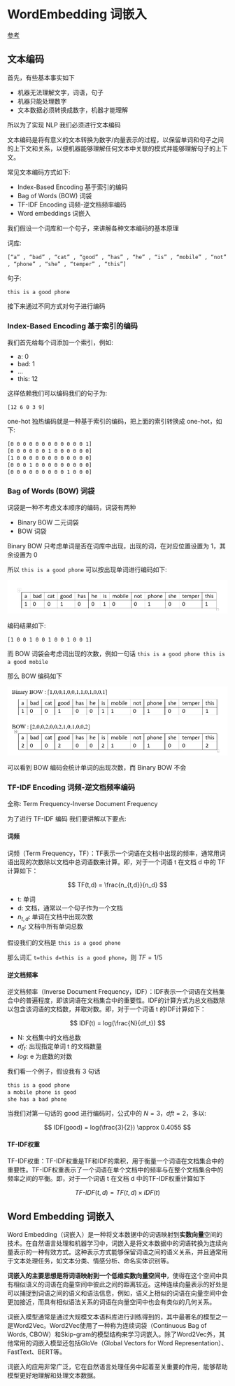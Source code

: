 # WordEmbedding 词嵌入

[参考](https://medium.com/analytics-vidhya/nlp-text-encoding-a-beginners-guide-fa332d715854)

## 文本编码

首先，有些基本事实如下

- 机器无法理解文字，词语，句子
- 机器只能处理数字
- 文本数据必须转换成数字，机器才能理解

所以为了实现 NLP 我们必须进行文本编码

文本编码是将有意义的文本转换为数字/向量表示的过程，以保留单词和句子之间的上下文和关系，以便机器能够理解任何文本中关联的模式并能够理解句子的上下文。

常见文本编码方式如下:

- Index-Based Encoding 基于索引的编码
- Bag of Words (BOW) 词袋
- TF-IDF Encoding 词频-逆文档频率编码
- Word embeddings 词嵌入

我们假设一个词库和一个句子，来讲解各种文本编码的基本原理

词库:

```
[“a” , “bad” , “cat” , “good” , “has” , “he” , “is” , “mobile” , “not” , “phone” , “she” , “temper” , “this”]
```

句子:

```
this is a good phone
```

接下来通过不同方式对句子进行编码

### Index-Based Encoding 基于索引的编码

我们首先给每个词添加一个索引，例如:

- a: 0
- bad: 1
- ...
- this: 12

这样依赖我们可以编码我们的句子为:

```
[12 6 0 3 9]
```

one-hot 独热编码就是一种基于索引的编码，把上面的索引转换成 one-hot，如下:

```
[0 0 0 0 0 0 0 0 0 0 0 0 1]
[0 0 0 0 0 0 1 0 0 0 0 0 0]
[1 0 0 0 0 0 0 0 0 0 0 0 0]
[0 0 0 1 0 0 0 0 0 0 0 0 0]
[0 0 0 0 0 0 0 0 0 1 0 0 0]
```

### Bag of Words (BOW) 词袋

词袋是一种不考虑文本顺序的编码，词袋有两种

- Binary BOW 二元词袋
- BOW 词袋

Binary BOW 只考虑单词是否在词库中出现，出现的词，在对应位置设置为 1，其余设置为 0

所以 `this is a good phone` 可以按出现单词进行编码如下:

![](md-img/WordEmbedding词嵌入_2024-03-15-11-44-39.png)

编码结果如下:

```
[1 0 0 1 0 0 1 0 0 1 0 0 1]
```

而 BOW 词袋会考虑词出现的次数，例如一句话 `this is a good phone this is a good mobile`

那么 BOW 编码如下

![](md-img/WordEmbedding词嵌入_2024-03-15-11-47-12.png)

可以看到 BOW 编码会统计单词的出现次数，而 Binary BOW 不会

### TF-IDF Encoding 词频-逆文档频率编码

全称: Term Frequency-Inverse Document Frequency

为了进行 TF-IDF 编码 我们要讲解以下要点:

#### 词频

词频（Term Frequency，TF）：TF表示一个词语在文档中出现的频率，通常用词语出现的次数除以文档中总词语数来计算。即，对于一个词语 t 在文档 d 中的 TF 计算如下：

$$
TF(t,d) = \frac{n_{t,d}}{n_d}
$$

- t: 单词
- d: 文档，通常以一个句子作为一个文档
- $n_{t,d}$: 单词在文档中出现次数
- $n_d$: 文档中所有单词总数

假设我们的文档是 `this is a good phone`

那么词汇 `t=this d=this is a good phone`，则 $TF = 1/5$

#### 逆文档频率

逆文档频率（Inverse Document Frequency，IDF）：IDF表示一个词语在文档集合中的普遍程度，即该词语在文档集合中的重要性。IDF的计算方式为总文档数除以包含该词语的文档数，并取对数。即，对于一个词语 t 的IDF计算如下：

$$
IDF(t) = log(\frac{N}{df_t})
$$

- N: 文档集中的文档总数
- $df_t$: 出现指定单词 t 的文档数量
- $log$: e 为底数的对数

我们看一个例子，假设我有 3 句话

```
this is a good phone
a mobile phone is good
she has a bad phone
```

当我们对第一句话的 good 进行编码时，公式中的 $N=3$，$dft=2$，多以:

$$
IDF(good) = log(\frac{3}{2}) \approx 0.4055
$$

#### TF-IDF权重

TF-IDF权重：TF-IDF权重是TF和IDF的乘积，用于衡量一个词语在文档集合中的重要性。TF-IDF权重表示了一个词语在单个文档中的频率与在整个文档集合中的频率之间的平衡。即，对于一个词语 t 在文档 d 中的TF-IDF权重计算如下

$$
\textit{TF-IDF}(t,d)=TF(t,d) \times IDF(t)
$$

## Word Embedding 词嵌入

Word Embedding（词嵌入）是一种将文本数据中的词语映射到**实数向量**空间的技术。在自然语言处理和机器学习中，词嵌入是将文本数据中的词语转换为连续向量表示的一种有效方式。这种表示方式能够保留词语之间的语义关系，并且通常用于文本处理任务，如文本分类、情感分析、命名实体识别等。

**词嵌入的主要思想是将词语映射到一个低维实数向量空间中**，使得在这个空间中具有相似语义的词语在向量空间中彼此之间的距离较近。这种连续向量表示的好处是可以捕捉到词语之间的语义和语法信息，例如，语义上相似的词语在向量空间中会更加接近，而具有相似语法关系的词语在向量空间中也会有类似的几何关系。

词嵌入模型通常是通过大规模文本语料库进行训练得到的，其中最著名的模型之一是Word2Vec。Word2Vec使用了一种称为连续词袋（Continuous Bag of Words, CBOW）和Skip-gram的模型结构来学习词嵌入。除了Word2Vec外，其他常用的词嵌入模型还包括GloVe（Global Vectors for Word Representation）、FastText、BERT等。

词嵌入的应用非常广泛，它在自然语言处理任务中起着至关重要的作用，能够帮助模型更好地理解和处理文本数据。
